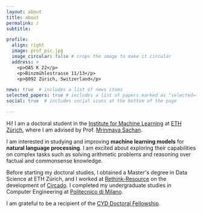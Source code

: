 ```yaml
---
layout: about
title: about
permalink: /
subtitle: 

profile:
  align: right
  image: prof_pic.jpg
  image_circular: false # crops the image to make it circular
  address: >
    <p>OAS K 22</p>
    <p>Binzmühlestrasse 11/13</p>
    <p>8092 Zürich, Switzerland</p>

news: true  # includes a list of news items
selected_papers: true # includes a list of papers marked as "selected={true}"
social: true  # includes social icons at the bottom of the page

---
```


Hi! I am a doctoral student in the [Institute for Machine Learning](https://ml.inf.ethz.ch) at [ETH Zürich](https://ethz.ch/en.html), where I am advised by Prof. [Mrinmaya Sachan](https://www.mrinmaya.io).

<!--- My work includes... --->

I am interested in studying and improving **machine learning models** for **natural language processing**. I am excited about exploring their capabilities on complex tasks such as solving arithmetic problems and reasoning over factual and commonsense knowledge.

Before starting my doctoral studies, I obtained a Master's degree in Data Science at ETH Zürich,
and I worked at [Rethink-Resource](https://rethink-resource.com) on the development of [Circado](https://rethink-resource.com/circado). <!--- a sustainable trading platform for secondary resources. --->
I completed my undergraduate studies in Computer Engineering at [Politecnico di Milano](https://www.polimi.it). 

<!--- I am broadly interested in investigating the capabilities of machine learning models for natural language processing such as reasoning, memorization, and temporal generalization. --->

<!--- You can also disable any these elements by editing `profile` property of the YAML header of your `_pages/about.md`. Edit `_bibliography/papers.bib` and Jekyll will render your [publications page](/al-folio/publications/) automatically. --->

<!--- Link to your social media connections, too. This theme is set up to use [Font Awesome icons](http://fortawesome.github.io/Font-Awesome/) and [Academicons](https://jpswalsh.github.io/academicons/), like the ones below. Add your Facebook, Twitter, LinkedIn, Google Scholar, or just disable all of them. --->

I am grateful to be a recipient of the [CYD Doctoral Fellowship](https://www.epfl.ch/research/services/fund-research/funding-opportunities/fellowship-mobility/cyd-fellowships/awarded-cyd-fellows/).

<!--- within the [Institute of Machine Learning](https://ml.inf.ethz.ch) --->